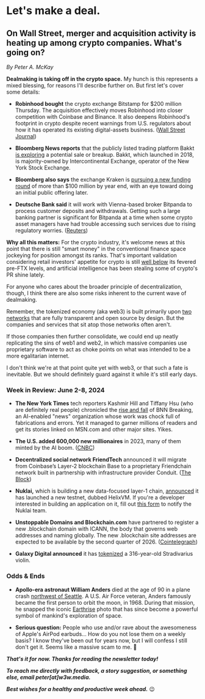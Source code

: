 # Let's make a deal.
## On Wall Street, merger and acquisition activity is heating up among crypto companies. What's going on?

<p><em>By Peter A. McKay</em></p>

**Dealmaking is taking off in the crypto space.** My hunch is this represents a mixed blessing, for reasons I'll describe further on. But first let's cover some details:

- **Robinhood bought** the crypto exchange Bitstamp for $200 million Thursday. The acquisition effectively moves Robinhood into closer competition with Coinbase and Binance. It also deepens Robinhood's footprint in crypto despite recent warnings from U.S. regulators about how it has operated its existing digital-assets business. ([Wall Street Journal](https://www.wsj.com/business/deals/robinhood-doubles-down-on-crypto-with-deal-for-bitstamp-eade3276?st=uhtwi5ejno9s5n9&reflink=desktopwebshare_permalink))

- **Bloomberg News reports** that the publicly listed trading platform Bakkt [is exploring](https://finance.yahoo.com/news/crypto-marketplace-bakkt-weighs-potential-155913253.html) a potential sale or breakup. Bakkt, which launched in 2018, is majority-owned by Intercontinental Exchange, operator of the New York Stock Exchange.

- **Bloomberg also says** the exchange Kraken is [pursuing a new funding round](https://www.bloomberg.com/news/articles/2024-06-06/crypto-exchange-kraken-said-to-be-in-talks-for-pre-ipo-fund-raising-round) of more than $100 million by year end, with an eye toward doing an initial public offering later.

- **Deutsche Bank said** it will work with Vienna-based broker Bitpanda to process customer deposits and withdrawals. Getting such a large banking partner is significant for Bitpanda at a time when some crypto asset managers have had trouble accessing such services due to rising regulatory worries. ([Reuters](https://www.reuters.com/technology/deutsche-bank-ties-up-with-bitpanda-cautious-crypto-shift-2024-06-04/))

**Why all this matters:** For the crypto industry, it's welcome news at this point that there is still "smart money" in the conventional finance space jockeying for position amongst its ranks. That's important validation considering retail investors' appetite for crypto is still [well below](https://www.reuters.com/technology/cryptoverse-retail-traders-sit-out-bitcoin-rally-2024-05-14/) its fevered pre-FTX levels, and artificial intelligence has been stealing some of crypto's PR shine lately.  

For anyone who cares about the broader principle of decentralization, though, I think there are also some risks inherent to the current wave of dealmaking.

Remember, the tokenized economy (aka web3) is built primarily upon [two networks](https://peteramckay.medium.com/public-blockchains-rock-afff96e35919) that are fully transparent and open source by design. But the companies and services that sit atop those networks often aren't.

If those companies then further consolidate, we could end up neatly replicating the sins of web1 and web2, in which massive companies use proprietary software to act as choke points on what was intended to be a more egalitarian internet.

I don't think we're at that point quite yet with web3, or that such a fate is inevitable. But we should definitely guard against it while it's still early days.

### Week in Review: June 2-8, 2024

- **The New York Times** tech reporters Kashmir Hill and Tiffany Hsu (who are definitely real people) chronicled the [rise and fall](https://www.nytimes.com/2024/06/06/technology/bnn-breaking-ai-generated-news.html) of BNN Breaking, an AI-enabled "news" organization whose work was chock full of fabrications and errors. Yet it managed to garner millions of readers and get its stories linked on MSN.com and other major sites. Yikes.

- **The U.S. added 600,000 new millionaires** in 2023, many of them minted by the AI boom. ([CNBC](https://www.cnbc.com/2024/06/07/us-millionaire-population.html))

- **Decentralized social network FriendTech** announced it will migrate from Coinbase’s Layer-2 blockchain Base to a proprietary Friendchain network built in partnership with infrastructure provider Conduit. ([The Block](https://www.theblock.co/post/299173/friendtech-to-move-to-new-friendchain-blockchain-in-move-away-from-base))

- **Nuklai,** which is building a new data-focused layer-1 chain, [announced](https://x.com/NuklaiData/status/1796904653075943551) it has launched a new testnet, dubbed HelixVM. If you're a developer interested in building an application on it, fill out [this form](https://docs.google.com/forms/d/e/1FAIpQLSdI-QuOpuNMZiSzRHc1VERrpvnM4F2vEAorbexJbr9luDGGJw/viewform) to notify the Nuklai team.

- **Unstoppable Domains and Blockchain.com** have partnered to register a new .blockchain domain with ICANN, the body that governs web addresses and naming globally. The new .blockchain site addresses are expected to be available by the second quarter of 2026. ([Cointelegraph](https://cointelegraph.com/news/unstoppable-domains-blockchain-web3-domain-launch))

- **Galaxy Digital announced** it has [tokenized](https://www.galaxy.com/newsroom/galaxy-announces-tokenization-of-the-1708-stradivarius-violin-empress/) a 316-year-old Stradivarius violin.

### Odds & Ends

- **Apollo-era astronaut William Anders** died at the age of 90 in a plane crash [northwest of Seattle](https://www.salon.com/2024/06/07/apollo-8-astronaut-captured-earthrise-photo-dies-in-plane-crash/?in_brief=true). A U.S. Air Force veteran, Anders famously became the first person to orbit the moon, in 1968. During that mission, he snapped the iconic [Earthrise](https://upload.wikimedia.org/wikipedia/commons/thumb/a/a8/NASA-Apollo8-Dec24-Earthrise.jpg/1920px-NASA-Apollo8-Dec24-Earthrise.jpg) photo that has since become a powerful symbol of mankind's exploration of space.

- **Serious question:** People who use and/or rave about the awesomeness of Apple's AirPod earbuds... How do you not lose them on a weekly basis? I know they've been out for years now, but I will confess I still don't get it. Seems like a massive scam to me. 🤷

_**That's it for now. Thanks for reading the newsletter today!**_

<!-- Insert "about me" copy. -->

_**To reach me directly with feedback, a story suggestion, or something else, email peter[at]w3w.media.**_

_**Best wishes for a healthy and productive week ahead.**_ 😉
